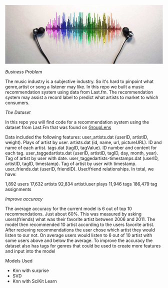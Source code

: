 ![alt text](Images/music-recommendation-challenge.jpg)

*Business Problem*

The music industry is a subjective industry. So it's hard to pinpoint what genre,artist or song a listener may like. In this repo we built a music recommendation system using data from Last.fm. The recommendation system may assist a record label to predict what artists to market to which consumers.


*The Dataset*

In this repo you will find code for a recommendation system using the dataset from Last.Fm that was found on [GroupLens](https://grouplens.org/datasets/hetrec-2011/)

Data included the following features:
user_artists.dat (userID, artistID, weight). Plays of artist by user.
artists.dat (id, name, url, pictureURL). ID and name of each artist.
tags.dat (tagID, tagValue). ID number and content for each tag.
user_taggedartists.dat (userID, artistID, tagID, day, month, year). Tag of artist by user with date.
user_taggedartists-timestamps.dat (userID, artistID, tagID, timestamp). Tag of artist by user with timestamp.
user_friends.dat (userID, friendID). User/friend relationships.
In total, we have:

1,892 users
17,632 artists
92,834 artist/user plays
11,946 tags
186,479 tag assignments


*Improve accuracy*

The average accuracy for the current model is 6 out of top 10 recommendations. Just about 60%. This was measured by asking users(friends) what was their favorite artist between 2006 and 2011. The model then recommended 10 artist according to the users favorite artist. After recieving recommendations the user chose which artist they would listen to our not. On average users would listen to 6 out of 10 artist with some users above and below the average. To improve the accuracy the dataset also has tags for genres that could be used to create more features and input into the model

Models Used
- Knn with surprise
- SVD
- Knn with SciKit Learn
